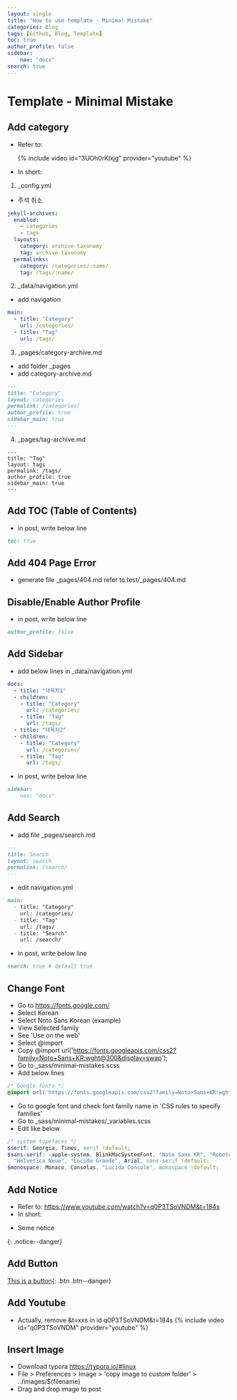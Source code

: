 ```yaml
---
layout: single
title: "How to use template - Minimal Mistake"
categories: Blog
tags: [Github, Blog, Template]
toc: true
author_profile: false
sidebar:
    nav: "docs"
search: true
---
```

# Template - Minimal Mistake
## Add category
- Refer to:

    {% include video id="3UOh0rKlxjg" provider="youtube" %}

    

- In short:

1. _config.yml
- 주석 취소
```yml
jekyll-archives:
  enabled:
    - categories
    - tags
  layouts:
    category: archive-taxonomy
    tag: archive-taxonomy
  permalinks:
    category: /categories/:name/
    tag: /tags/:name/
```

2. _data/navigation.yml
- add navigation
```yml
main:
  - title: "Category"
    url: /categories/
  - title: "Tag"
    url: /tags/
```
3. _pages/category-archive.md
- add folder _pages
- add category-archive.md
```markdown
---
title: "Category"
layout: categories
permalink: /categories/
author_profile: true
sidebar_main: true
---
```
4. _pages/tag-archive.md
```markdwon
---
title: "Tag"
layout: tags
permalink: /tags/
author_profile: true
sidebar_main: true
---
```
## Add TOC (Table of Contents)
- in post, write below line
```markdown
toc: true
```
## Add 404 Page Error
- generate file _pages/404.md refer to test/_pages/404.md

## Disable/Enable Author Profile
- in post, write below line
```markdown
author_profile: false
```

## Add Sidebar
- add below lines in _data/navigation.yml
```yaml
docs:
  - title: "대목차1"
  - children:
    - title: "Category"
      url: /categories/
    - title: "Tag"
      url: /tags/
  - title: "대목차2"
  - children:
    - title: "Category"
      url: /categories/
    - title: "Tag"
      url: /tags/
```
- in post, write below line
```markdown
sidebar:
    nav: "docs"
```

## Add Search
- add file _pages/search.md
```markdown
---
title: Search
layout: search
permalink: /search/
---
```
- edit navigation.yml
```markdown
main:
  - title: "Category"
    url: /categories/
  - title: "Tag"
    url: /tags/
  - title: "Search"
    url: /search/
```
- in post, write below line
```markdown
search: true # default true
```

## Change Font
- Go to https://fonts.google.com/
- Select Korean
- Select Noto Sans Korean (example)
- View Selected family
- See 'Use on the web'
- Select @import
- Copy @import url('https://fonts.googleapis.com/css2?family=Noto+Sans+KR:wght@300&display=swap');
- Go to _sass/minimal-mistakes.scss
- Add below lines
```scss
/* Google fonts */
@import url('https://fonts.googleapis.com/css2?family=Noto+Sans+KR:wght@300&display=swap');
```
- Go to google font and check font family name in 'CSS rules to specify families'
- Go to _sass/minimal-mistakes/_variables.scss
- Edit like below
```scss
/* system typefaces */
$serif: Georgia, Times, serif !default;
$sans-serif: -apple-system, BlinkMacSystemFont, "Noto Sans KR", "Roboto", "Segoe UI",
  "Helvetica Neue", "Lucida Grande", Arial, sans-serif !default;
$monospace: Monaco, Consolas, "Lucida Console", monospace !default;

```

## Add Notice
- Refer to: https://www.youtube.com/watch?v=q0P3TSoVNDM&t=184s
- In short:
<div class="notice">
    <ul>
        <li> Some notice </li>
    </ul>
</div>
{: .notice--danger}

## Add Button
[This is a button](https://google.com){: .btn .btn--danger}

## Add Youtube
- Actually, remove &t=xxs in id q0P3TSoVNDM&t=184s
{% include video id="q0P3TSoVNDM" provider="youtube" %}



## Insert Image

- Download typora https://typora.io/#linux
- File > Preferences > Image > 'copy image to custom folder' > ../images/$(filename)
- Drag and drop image to post
